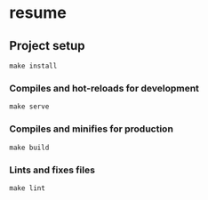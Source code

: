 # resume

## Project setup

```
make install
```

### Compiles and hot-reloads for development

```
make serve
```

### Compiles and minifies for production

```
make build
```

### Lints and fixes files

```
make lint
```
